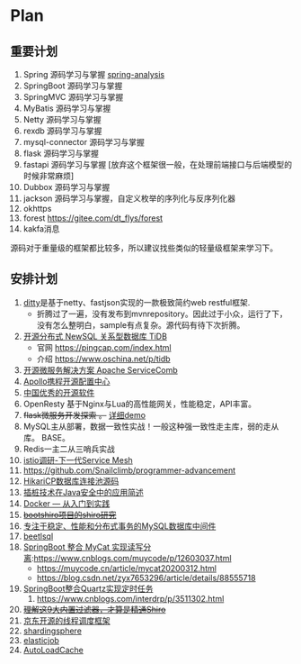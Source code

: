 # Plan

## 重要计划

1. Spring 源码学习与掌握 [spring-analysis](https://github.com/seaswalker/spring-analysis)
1. SpringBoot 源码学习与掌握
1. SpringMVC 源码学习与掌握
1. MyBatis 源码学习与掌握
1. Netty 源码学习与掌握
1. rexdb 源码学习与掌握
1. mysql-connector 源码学习与掌握
1. flask 源码学习与掌握
1. fastapi 源码学习与掌握 [放弃这个框架很一般，在处理前端接口与后端模型的时候非常麻烦]
1. Dubbox 源码学习与掌握
1. jackson 源码学习与掌握，自定义枚举的序列化与反序列化器
1. okhttps
1. forest https://gitee.com/dt_flys/forest
1. kakfa消息

源码对于重量级的框架都比较多，所以建议找些类似的轻量级框架来学习下。

## 安排计划

1. [ditty](https://gitee.com/dingnate/ditty)是基于netty、fastjson实现的一款极致简约web restful框架.
    * 折腾过了一遍，没有发布到mvnrepository。因此过于小众，运行了下，没有怎么整明白，sample有点复杂。源代码有待下次折腾。
1. [开源分布式 NewSQL 关系型数据库 TiDB](https://gitee.com/pingcap/tidb)
    * 官网 https://pingcap.com/index.html
    * 介绍 https://www.oschina.net/p/tidb
1. [开源微服务解决方案 Apache ServiceComb](https://www.oschina.net/p/servicecomb)
1. [Apollo携程开源配置中心](https://github.com/ctripcorp/apollo/wiki/Quick-Start)
1. [中国优秀的开源软件](https://www.oschina.net/project/top_cn_2019?utm_source=gitee_ad)
1. OpenResty 基于Nginx与Lua的高性能网关，性能稳定，API丰富。
1.  ~~flask微服务开发探索 。~~  [详细demo](https://gitee.com/framework-collection/flask-study)
1. MySQL主从部署，数据一致性实战！一般这种强一致性走主库，弱的走从库。 BASE。 
1. Redis一主二从三哨兵实战
1. [istio调研-下一代Service Mesh](https://istio.io/zh/)
1. https://github.com/Snailclimb/programmer-advancement
1. [HikariCP数据库连接池源码](https://github.com/brettwooldridge/HikariCP)
1. [插桩技术在Java安全中的应用简述](http://rui0.cn/archives/1063)
1. [Docker — 从入门到实践](https://yeasy.gitbooks.io/docker_practice/content/)
1. ~~[bootshiro项目的shiro研究](https://gitee.com/tomsun28/bootshiro)~~
1. [专注于稳定、性能和分布式事务的MySQL数据库中间件](https://gitee.com/wangbin579/cetus)
1. [beetlsql](https://gitee.com/xiandafu/beetlsql)
1. [SpringBoot 整合 MyCat 实现读写分离](https://docs.qq.com/doc/DSERTSWFSWlpYbFFk):https://www.cnblogs.com/muycode/p/12603037.html
    * https://muycode.cn/article/mycat20200312.html
    * https://blog.csdn.net/zyx7653296/article/details/88555718
1. [SpringBoot整合Quartz实现定时任务](https://www.jianshu.com/p/a99b80021be6)
   1. https://www.cnblogs.com/interdrp/p/3511302.html
1. ~~[理解这9大内置过滤器，才算是精通Shiro](https://mp.weixin.qq.com/s/WxrygMbahkkZkpP0wpFH5w)~~
1. [京东开源的线程调度框架](https://gitee.com/jd-platform-opensource/asyncTool)
1. [shardingsphere](https://shardingsphere.apache.org/index_zh.html)
1. [elasticjob](https://shardingsphere.apache.org/elasticjob/index_zh.html)
1. [AutoLoadCache](https://gitee.com/qiujiayu/AutoLoadCache)